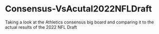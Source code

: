 # Consensus-VsAcutal2022NFLDraft
Taking a look at the Athletics consensus big board and comparing it to the actual results of the 2022 NFL Draft

